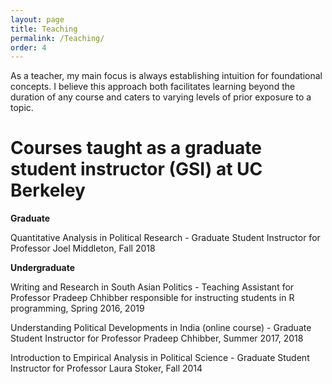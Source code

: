 ```yaml
---
layout: page
title: Teaching
permalink: /Teaching/
order: 4
---
```


As a teacher, my main focus is always establishing intuition for foundational concepts. I believe this approach both facilitates learning beyond the duration of any course and caters to varying levels of prior exposure to a topic. 

# Courses taught as a graduate student instructor (GSI) at UC Berkeley

**Graduate**

Quantitative Analysis in Political Research - Graduate Student Instructor for Professor Joel Middleton, Fall 2018 

**Undergraduate**

Writing and Research in South Asian Politics - Teaching Assistant for Professor Pradeep Chhibber responsible for instructing students in R programming, Spring 2016, 2019

Understanding Political Developments in India (online course) - Graduate Student Instructor for Professor Pradeep Chhibber, Summer 2017, 2018

Introduction to Empirical Analysis in Political Science - Graduate Student Instructor for Professor Laura Stoker, Fall 2014